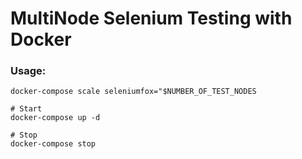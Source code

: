 # MultiNode Selenium Testing with Docker

### Usage:

```docker-compose scale seleniumfox="$NUMBER_OF_TEST_NODES```

```
# Start
docker-compose up -d

# Stop
docker-compose stop
```
